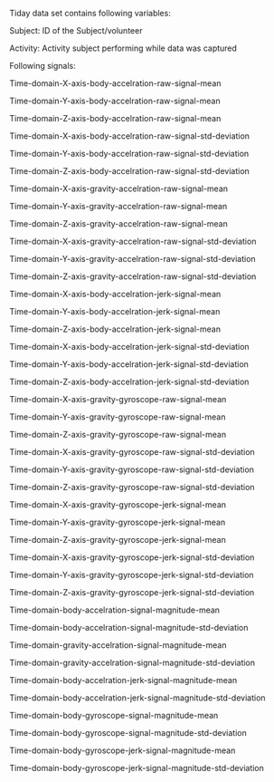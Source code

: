 Tiday data set contains following variables:

Subject: ID of the Subject/volunteer

Activity: Activity subject performing while data was captured

Following signals: 

Time-domain-X-axis-body-accelration-raw-signal-mean

Time-domain-Y-axis-body-accelration-raw-signal-mean

Time-domain-Z-axis-body-accelration-raw-signal-mean

Time-domain-X-axis-body-accelration-raw-signal-std-deviation

Time-domain-Y-axis-body-accelration-raw-signal-std-deviation

Time-domain-Z-axis-body-accelration-raw-signal-std-deviation

Time-domain-X-axis-gravity-accelration-raw-signal-mean

Time-domain-Y-axis-gravity-accelration-raw-signal-mean

Time-domain-Z-axis-gravity-accelration-raw-signal-mean

Time-domain-X-axis-gravity-accelration-raw-signal-std-deviation

Time-domain-Y-axis-gravity-accelration-raw-signal-std-deviation

Time-domain-Z-axis-gravity-accelration-raw-signal-std-deviation

Time-domain-X-axis-body-accelration-jerk-signal-mean

Time-domain-Y-axis-body-accelration-jerk-signal-mean

Time-domain-Z-axis-body-accelration-jerk-signal-mean

Time-domain-X-axis-body-accelration-jerk-signal-std-deviation

Time-domain-Y-axis-body-accelration-jerk-signal-std-deviation

Time-domain-Z-axis-body-accelration-jerk-signal-std-deviation

Time-domain-X-axis-gravity-gyroscope-raw-signal-mean

Time-domain-Y-axis-gravity-gyroscope-raw-signal-mean

Time-domain-Z-axis-gravity-gyroscope-raw-signal-mean

Time-domain-X-axis-gravity-gyroscope-raw-signal-std-deviation

Time-domain-Y-axis-gravity-gyroscope-raw-signal-std-deviation

Time-domain-Z-axis-gravity-gyroscope-raw-signal-std-deviation

Time-domain-X-axis-gravity-gyroscope-jerk-signal-mean

Time-domain-Y-axis-gravity-gyroscope-jerk-signal-mean

Time-domain-Z-axis-gravity-gyroscope-jerk-signal-mean

Time-domain-X-axis-gravity-gyroscope-jerk-signal-std-deviation

Time-domain-Y-axis-gravity-gyroscope-jerk-signal-std-deviation

Time-domain-Z-axis-gravity-gyroscope-jerk-signal-std-deviation

Time-domain-body-accelration-signal-magnitude-mean

Time-domain-body-accelration-signal-magnitude-std-deviation

Time-domain-gravity-accelration-signal-magnitude-mean

Time-domain-gravity-accelration-signal-magnitude-std-deviation

Time-domain-body-accelration-jerk-signal-magnitude-mean

Time-domain-body-accelration-jerk-signal-magnitude-std-deviation

Time-domain-body-gyroscope-signal-magnitude-mean

Time-domain-body-gyroscope-signal-magnitude-std-deviation

Time-domain-body-gyroscope-jerk-signal-magnitude-mean

Time-domain-body-gyroscope-jerk-signal-magnitude-std-deviation
